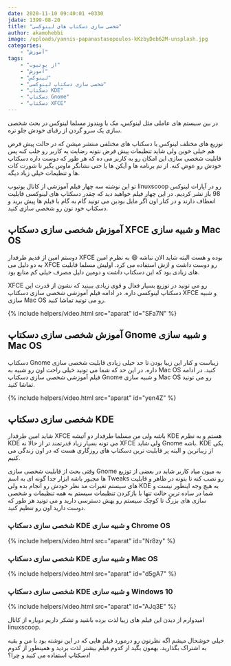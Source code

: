 ```yaml
---
date: 2020-11-10 09:40:01 +0330
jdate: 1399-08-20
title: "شخصی سازی دسکتاپ های لینوکسی"
author: akamohebbi
image: /uploads/yannis-papanastasopoulos-kKzbyDeb62M-unsplash.jpg
categories: 
    - "آموزش"
tags:
    - "از یوتیوب"
    - "آموزش"
    - "لینوکس"
    - "شخصی سازی دسکتاپ لینوکسی"
    - "دسکتاپ KDE"
    - "دسکتاپ Gnome"
    - "دسکتاپ XFCE"
---
```


در بین سیستم های عاملی مثل لینوکس، مک یا ویندوز مسلما لینوکس در بحث شخصی سازی یک سرو گردن از رقبای خودش جلو تره.

توزیع های مختلف لینوکس با دسکتاپ های مختلفی منتشر میشن که در حالت پیش فرض هم خیلی خوبن ولی شاید تنظیمات پیش فرض نتونه رضایت یه کاربر رو جلب کنه پس قابلیت شخصی سازی این امکان رو به کاربر می ده که هر طور که دوست داره دسکتاپ خودش رو عوض کنه. از تم برنامه ها و آیکن ها یا حتی نشانگر ماوس بگیر تا شورت کات ها و تنظیمات خیلی زیاد دیگه.

تو این نوشته سه چهار فیلم آموزشی از کانال یوتیوب linuxscoop رو در آپارات لینوکس 98 باز نشر کردیم. در این چهار فیلم خواهید دید که چقدر دسکتاپ های لینوکسی قابلیت انعطاف دارند و در کنار اون اگر مایل بودین می تونید گام به گام با فیلم ها پیش برید و دسکتاپ خود تون رو شخصی سازی کنید.

<div id="read-more"></div>

## آموزش شخصی سازی دسکتاپ XFCE و شبیه سازی Mac OS

دوستم امین از قدیم طرفدار XFCE بوده و هست البته شاید الان نباشه :smile: به نظرم امین به دو دلیل می XFCE رو دوست داشت و ازش استفاده می کرد. اولیش مسلما قابلیت های زیادی بود که این دسکتاپ داشت و دومین دلیل مصرف خیلی کم منابع بود.

XFCE رو می تونید در توزیع بسیار فعال و قوی زیادی ببینید که نشون از قدرت این دسکتاپ لینوکسی داره. در ادامه فیلم آموزشی شخصی سازی دسکتاپ XFCE و شبیه سازی Mac OS رو می تونید تماشا کنید.

{%
	include helpers/video.html
	src="aparat"
	id="SFa7N"
%}

## آموزش شخصی سازی دسکتاپ Gnome و شبیه سازی Mac OS

دسکتاپ Gnome زیباست و کنار این زیبا بودن تا حد خیلی زیادی قابلیت شخصی سازی داره. در این حد که شما می تونید خیلی راحت اون رو شبیه به Mac OS کنید. در ادامه فیلم آموزشی شخصی سازی دسکتاپ Gnome و شبیه سازی Mac OS رو می تونید تماشا کنید.

{%
	include helpers/video.html
	src="aparat"
	id="yen4Z"
%}

## شخصی سازی دسکتاپ KDE

شاید امین طرفدار XFCE باشه ولی من مسلما طرفدار دو آتیشه KDE هستم و به نظرم KDE می تونه بسیار زیاد قدرتمند تر از حالا نه XFCE ولی شاید Gnome باشه. KDE یکی از زیباترین و البته پر قابلیت ترین دسکتاپ های روزگاری هست که در اون زندگی می کنیم.

وقتی بحث از قابلیت شخصی سازی Gnome به میون میاد کاربر شاید در بعضی از توزیع ها مجبور باشه ابزار جدا گونه ای به اسم Tweaks رو نصب کنه تا بتونه در ظاهر و قابلیت های سیستم تغیرات مد نظر خودش رو انجام بده ولی KDE به هیچ وجه اینطور نیست و شما در ساده ترین حالت تنها با بازکردن تنظیمات سیستم به همه تنظیمات و شخصی سازی های بزرگ تا کوچک سیستم رو بهش دسترسی دارید و می تونید هر طور که دوست دارید اون رو تنظیم کنید.

### شخصی سازی دسکتاپ KDE و شبیه سازی Chrome OS

{%
	include helpers/video.html
	src="aparat"
	id="Nr8zy"
%}

### شخصی سازی دسکتاپ KDE و شبیه سازی Mac OS

{%
	include helpers/video.html
	src="aparat"
	id="d5gA7"
%}

### شخصی سازی دسکتاپ KDE و شبیه سازی Windows 10

{%
	include helpers/video.html
	src="aparat"
	id="AJq3E"
%}

امیدوارم از دیدن این فیلم های زیبا لذت برده باشید و تشکر داریم دوباره از کانال linuxscoop.

خیلی خوشحال میشم اگه نظرتون رو درمورد فیلم هایی که در این نوشته بود با من و بقیه به اشتراک بگذارید. بهمون بگید از کدوم فیلم بیشتر لذت بردید و همینطور از کدوم دسکتاپ استفاده می کنید و چرا؟!